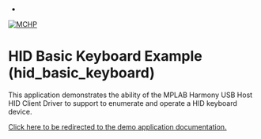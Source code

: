 -

[![MCHP](https://www.microchip.com/ResourcePackages/Microchip/assets/dist/images/logo.png)](https://www.microchip.com)

# HID Basic Keyboard Example (hid_basic_keyboard)

This application demonstrates the ability of the MPLAB Harmony USB Host HID Client Driver to support to enumerate and operate a HID keyboard device. 

[Click here to be redirected to the demo application documentation.](https://onlinedocs.microchip.com/v2/keyword-lookup?keyword=USB_APPS_HOST_HID_BASIC_KEYBOARD_EXAMPLE&redirect=true)